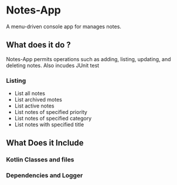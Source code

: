 # Notes-App
A menu-driven console app for manages notes.

## What does it do ?
Notes-App permits operations such as adding, listing, updating, and deleting notes.
Also incudes JUnit test

### Listing
- List all notes
- List archived motes
- List active notes
- List notes of specified priority
- List notes of specified category
- List notes with specified title

## What Does it Include
### Kotlin Classes and files
### Dependencies and Logger
